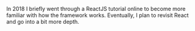 In 2018 I briefly went through a ReactJS tutorial online to become more familiar with how the framework works. Eventually, I plan to revisit React and go into a bit more depth.
